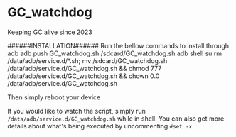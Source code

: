 # GC_watchdog
Keeping GC alive since 2023

######INSTALLATION######
Run the bellow commands to install through adb
  adb push GC_watchdog.sh /sdcard/GC_watchdog.sh
  adb shell
  su
  rm /data/adb/service.d/*.sh; mv /sdcard/GC_watchdog.sh /data/adb/service.d/GC_watchdog.sh && chmod 777 /data/adb/service.d/GC_watchdog.sh && chown 0.0 /data/adb/service.d/GC_watchdog.sh

Then simply reboot your device

If you would like to watch the script, simply run ``/data/adb/service.d/GC_watchdog.sh`` while in shell.
You can also get more details about what's being executed by uncommenting ``#set -x``
